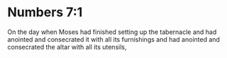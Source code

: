 # Numbers 7:1

On the day when Moses had finished setting up the tabernacle and had anointed and consecrated it with all its furnishings and had anointed and consecrated the altar with all its utensils,
